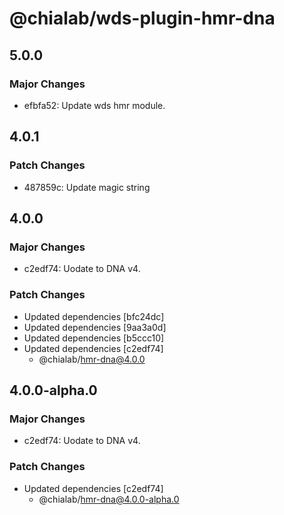 # @chialab/wds-plugin-hmr-dna

## 5.0.0

### Major Changes

- efbfa52: Update wds hmr module.

## 4.0.1

### Patch Changes

- 487859c: Update magic string

## 4.0.0

### Major Changes

- c2edf74: Uodate to DNA v4.

### Patch Changes

- Updated dependencies [bfc24dc]
- Updated dependencies [9aa3a0d]
- Updated dependencies [b5ccc10]
- Updated dependencies [c2edf74]
  - @chialab/hmr-dna@4.0.0

## 4.0.0-alpha.0

### Major Changes

- c2edf74: Uodate to DNA v4.

### Patch Changes

- Updated dependencies [c2edf74]
  - @chialab/hmr-dna@4.0.0-alpha.0
